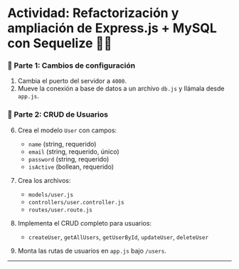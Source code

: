 # Actividad: Refactorización y ampliación de Express.js + MySQL con Sequelize 🧑‍💻

### 🔧 Parte 1: Cambios de configuración

1. Cambia el puerto del servidor a `4000`.
2. Mueve la conexión a base de datos a un archivo `db.js` y llámala desde `app.js`.

### 👤 Parte 2: CRUD de Usuarios

6. Crea el modelo `User` con campos:

   - `name` (string, requerido)
   - `email` (string, requerido, único)
   - `password` (string, requerido)
   - `isActive` (bollean, requerido)

7. Crea los archivos:

   - `models/user.js`
   - `controllers/user.controller.js`
   - `routes/user.route.js`

8. Implementa el CRUD completo para usuarios:

   - `createUser`, `getAllUsers`, `getUserById`, `updateUser`, `deleteUser`

9. Monta las rutas de usuarios en `app.js` bajo `/users`.

---
